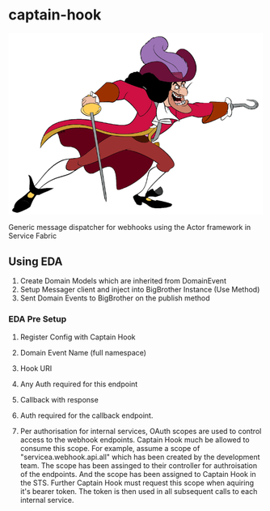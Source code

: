 # captain-hook

![](docs/images/hook.gif)

Generic message dispatcher for webhooks using the Actor framework in Service Fabric



## Using EDA

1. Create Domain Models which are inherited from DomainEvent
2. Setup Messager client and inject into BigBrother Instance (Use Method)
3. Sent Domain Events to BigBrother on the publish method

### EDA Pre Setup

1. Register Config with Captain Hook
  1. Domain Event Name (full namespace)
  2. Hook URI
  1. Any Auth required for this endpoint
  2. Callback with response
  1. Auth required for the callback endpoint.
  
1. Per authorisation for internal services, OAuth scopes are used to control access to the webhook endpoints. Captain Hook much be allowed to consume this scope. For example, assume a scope of "servicea.webhook.api.all" which has been created by the development team. The scope has been assinged to their controller for authroisation of the endpoints. And the scope has been assigned to Captain Hook in the STS. Further Captain Hook must request this scope when aquiring it's bearer token. The token is then used in all subsequent calls to each internal service.

